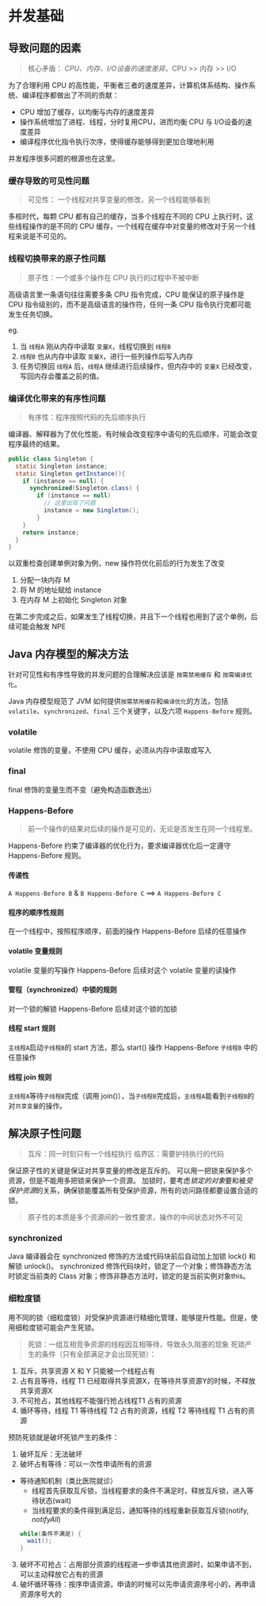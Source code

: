 # 并发基础

## 导致问题的因素
> 核心矛盾： *CPU、内存、I/O设备的速度差异*，CPU >> 内存 >> I/O

为了合理利用 CPU 的高性能，平衡者三者的速度差异，计算机体系结构、操作系统、编译程序都做出了不同的贡献：
- CPU 增加了缓存，以均衡与内存的速度差异
- 操作系统增加了进程、线程，分时复用CPU，进而均衡 CPU 与 I/O设备的速度差异
- 编译程序优化指令执行次序，使得缓存能够得到更加合理地利用

并发程序很多问题的根源也在这里。

### 缓存导致的可见性问题
> 可见性： 一个线程对共享变量的修改，另一个线程能够看到

多核时代，每颗 CPU 都有自己的缓存，当多个线程在不同的 CPU 上执行时，这些线程操作的是不同的 CPU 缓存，一个线程在缓存中对变量的修改对于另一个线程来说是不可见的。

### 线程切换带来的原子性问题
> 原子性：一个或多个操作在 CPU 执行的过程中不被中断

高级语言里一条语句往往需要多条 CPU 指令完成，CPU 能保证的原子操作是 CPU 指令级别的，而不是高级语言的操作符，任何一条 CPU 指令执行完都可能发生任务切换。

eg. 
1. 当 `线程A` 刚从内存中读取 `变量X`，线程切换到 `线程B`
2. `线程B` 也从内存中读取 `变量X`，进行一些列操作后写入内存
3. 任务切换回 `线程A` 后，`线程A` 继续进行后续操作，但内存中的 `变量X` 已经改变，写回内存会覆盖之前的值。

### 编译优化带来的有序性问题
> 有序性：程序按照代码的先后顺序执行

编译器、解释器为了优化性能，有时候会改变程序中语句的先后顺序，可能会改变程序最终的结果。
```java
public class Singleton {
  static Singleton instance;
  static Singleton getInstance(){
    if (instance == null) {
      synchronized(Singleton.class) {
        if (instance == null)
          // 这里出现了问题
          instance = new Singleton();
        }
    }
    return instance;
  }
}
```
以双重检查创建单例对象为例，new 操作符优化前后的行为发生了改变
1. 分配一块内存 M
2. 将 M 的地址赋给 instance 
3. 在内存 M 上初始化 Singleton 对象

在第二步完成之后，如果发生了线程切换，并且下一个线程也用到了这个单例，后续可能会触发 NPE


## Java 内存模型的解决方法
针对可见性和有序性导致的并发问题的合理解决应该是 `按需禁用缓存` 和 `按需编译优化`。

Java 内存模型规范了 JVM 如何提供`按需禁用缓存`和`编译优化`的方法，包括 `volatile`、`synchronized`、`final` 三个关键字，以及六项 `Happens-Before` 规则。

### volatile
volatile 修饰的变量，不使用 CPU 缓存，必须从内存中读取或写入
### final
final 修饰的变量生而不变（避免构造函数逸出）

### Happens-Before
> 前一个操作的结果对后续的操作是可见的，无论是否发生在同一个线程里。

Happens-Before 约束了编译器的优化行为，要求编译器优化后一定遵守 Happens-Before 规则。
#### 传递性
`A Happens-Before B` & `B Happens-Before C` ==> `A Happens-Before C`
#### 程序的顺序性规则
在一个线程中，按照程序顺序，前面的操作 Happens-Before 后续的任意操作
#### volatile 变量规则
volatile 变量的写操作 Happens-Before 后续对这个 volatile 变量的读操作
#### 管程（synchronized）中锁的规则
对一个锁的解锁 Happens-Before 后续对这个锁的加锁
#### 线程 start 规则
`主线程A`启动`子线程B`的 start 方法，那么 start() 操作 Happens-Before `子线程B` 中的任意操作
#### 线程 join 规则
`主线程A`等待`子线程B`完成（调用 join()），当`子线程B`完成后，`主线程A`能看到`子线程B`的对`共享变量`的操作。

## 解决原子性问题
> 互斥：同一时刻只有一个线程执行
> 临界区：需要护持执行的代码

保证原子性的关键是保证对共享变量的修改是互斥的。
可以用一把锁来保护多个资源，但是不能用多把锁来保护一个资源。
加锁时，要考虑*锁定的对象*要和被*受保护资源*的关系，确保锁能覆盖所有受保护资源，所有的访问路径都要设置合适的锁。
> 原子性的本质是多个资源间的一致性要求，操作的中间状态对外不可见

### synchronized
Java 编译器会在 synchronized 修饰的方法或代码块前后自动加上加锁 lock() 和解锁 unlock()。
synchronized 修饰代码块时，锁定了一个对象；修饰静态方法时锁定当前类的 Class 对象；修饰非静态方法时，锁定的是当前实例对象this。

### 细粒度锁
用不同的锁（细粒度锁）对受保护资源进行精细化管理，能够提升性能。但是，使用细粒度锁可能会产生死锁。
> 死锁：一组互相竞争资源的线程因互相等待，导致永久阻塞的现象
死锁产生的条件（只有全部满足才会出现死锁）：
1. 互斥，共享资源 X 和 Y 只能被一个线程占有
2. 占有且等待，线程 T1 已经取得共享资源X，在等待共享资源Y的时候，不释放共享资源X
3. 不可抢占，其他线程不能强行抢占线程T1 占有的资源
4. 循环等待，线程 T1 等待线程 T2 占有的资源，线程 T2 等待线程 T1 占有的资源

预防死锁就是破坏死锁产生的条件：
1. 破坏互斥：无法破坏
2. 破坏占有等待：可以一次性申请所有的资源
  - 等待通知机制（类比医院就诊）
    - 线程首先获取互斥锁，当线程要求的条件不满足时，释放互斥锁，进入等待状态(wait)
    - 当线程要求的条件得到满足后，通知等待的线程重新获取互斥锁(notify, *notifyAll*)
    ```java
    while(条件不满足) {
      wait();
    }
    ```
3. 破坏不可抢占：占用部分资源的线程进一步申请其他资源时，如果申请不到，可以主动释放它占有的资源
4. 破坏循环等待：按序申请资源，申请的时候可以先申请资源序号小的，再申请资源序号大的


